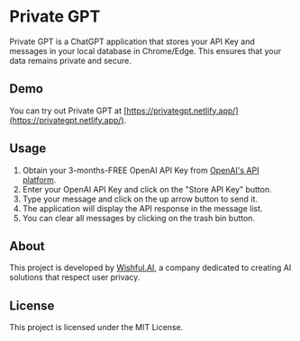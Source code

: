 # Private GPT

Private GPT is a ChatGPT application that stores your API Key and messages in your local database in Chrome/Edge. This ensures that your data remains private and secure.

## Demo

You can try out Private GPT at [https://privategpt.netlify.app/](https://privategpt.netlify.app/).

## Usage

1. Obtain your 3-months-FREE OpenAI API Key from [OpenAI's API platform](https://platform.openai.com/).
2. Enter your OpenAI API Key and click on the "Store API Key" button.
3. Type your message and click on the up arrow button to send it.
4. The application will display the API response in the message list.
5. You can clear all messages by clicking on the trash bin button.

## About

This project is developed by [Wishful.AI](https://www.wishful.ai/), a company dedicated to creating AI solutions that respect user privacy.

## License

This project is licensed under the MIT License.